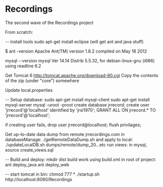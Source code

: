 Recordings
==========

The second wave of the Recordings project

From scratch:

-- install tools
sudo apt-get install eclipse (will get ant and java stuff)

$ ant -version
Apache Ant(TM) version 1.8.2 compiled on May 18 2012

mysql --version
mysql  Ver 14.14 Distrib 5.5.32, for debian-linux-gnu (i686) using readline 6.2

Get Tomcat 6
http://tomcat.apache.org/download-60.cgi
Copy the contents of the zip (under "core") somewhere

Update local.properties

-- Setup database:
sudo apt-get install mysql-client
sudo apt-get install mysql-server
mysql -uroot -proot
create database jrrecord;
create user 'jrrecord'@'localhost' identified by 'jrsi1970';
GRANT ALL ON jrrecord.* TO 'jrrecord'@'localhost';

if creating user fails,
drop user jrrecord@localhost;
flush privilages;

Get up-to-date data dump from remote jrrecordings.com
in databaseManage:
 ./getRemoteDataDump.sh
  and apply to local: ./updateLocalDB.sh dumps/remote/dump_20...etc
  run views: in mysql, source create_views.sql
  
-- Build and deploy:
mkdir dist build work
using build.xml in root of project:
ant deploy_java
ant deploy_web

-- start tomcat
in bin:
chmod 777 * 
./startup.sh
http://localhost:8080/Recordings
